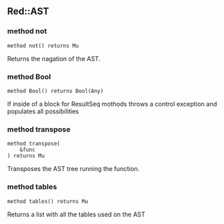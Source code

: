 Red::AST
--------

### method not

```perl6
method not() returns Mu
```

Returns the nagation of the AST.

### method Bool

```perl6
method Bool() returns Bool(Any)
```

If inside of a block for ResultSeq mothods throws a control exception and populates all possibilities

### method transpose

```perl6
method transpose(
    &func
) returns Mu
```

Transposes the AST tree running the function.

### method tables

```perl6
method tables() returns Mu
```

Returns a list with all the tables used on the AST

